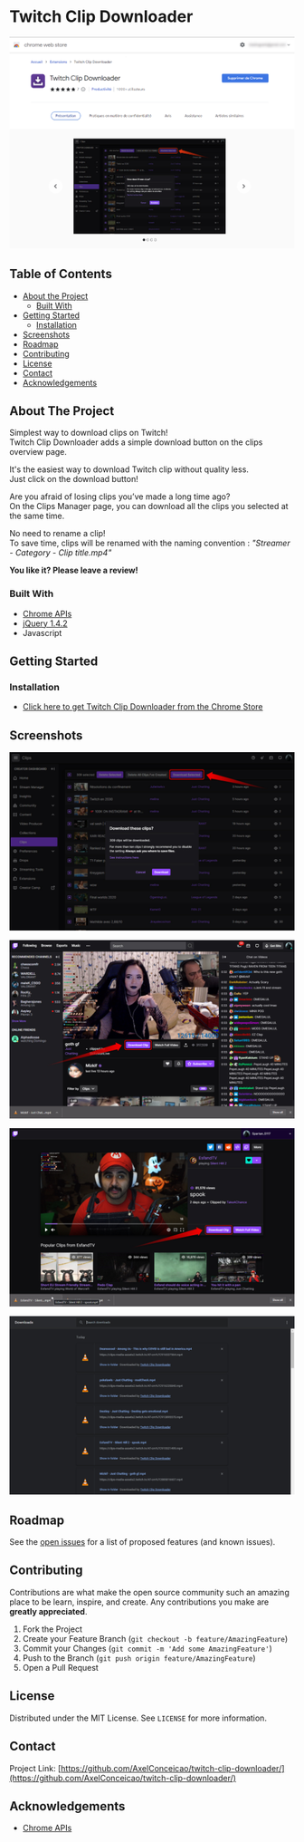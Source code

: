 # Twitch Clip Downloader

<img src="screenshots/overview.png" />

## Table of Contents

* [About the Project](#about-the-project)
  * [Built With](#built-with)
* [Getting Started](#getting-started)
  * [Installation](#installation)
* [Screenshots](#screenshots)
* [Roadmap](#roadmap)
* [Contributing](#contributing)
* [License](#license)
* [Contact](#contact)
* [Acknowledgements](#acknowledgements)

## About The Project

Simplest way to download clips on Twitch!  
Twitch Clip Downloader adds a simple download button on the clips overview page.

It's the easiest way to download Twitch clip without quality less.  
Just click on the download button!

Are you afraid of losing clips you’ve made a long time ago?  
On the Clips Manager page, you can download all the clips you selected at the same time.

No need to rename a clip!  
To save time, clips will be renamed with the naming convention : *"Streamer - Category - Clip title.mp4"*

**You like it? Please leave a review!**

### Built With

* [Chrome APIs](https://developer.chrome.com/extensions/api_index)
* [jQuery 1.4.2](https://blog.jquery.com/2010/02/19/jquery-142-released/)
* Javascript

## Getting Started

### Installation

* [Click here to get Twitch Clip Downloader from the Chrome Store](https://chrome.google.com/webstore/detail/twitch-clip-downloader/dppnlpgimafbdjdlemjpbbokdeggemag)

## Screenshots

![Screenshot 1](screenshots/1.jpg)

![Screenshot 1](screenshots/2.jpg)

![Screenshot 1](screenshots/3.jpg)

![Screenshot 1](screenshots/4.jpg)

## Roadmap

See the [open issues](https://github.com/AxelConceicao/Bustabit-Script-Simulator/issues) for a list of proposed features (and known issues).

## Contributing

Contributions are what make the open source community such an amazing place to be learn, inspire, and create. Any contributions you make are **greatly appreciated**.

1. Fork the Project
2. Create your Feature Branch (`git checkout -b feature/AmazingFeature`)
3. Commit your Changes (`git commit -m 'Add some AmazingFeature'`)
4. Push to the Branch (`git push origin feature/AmazingFeature`)
5. Open a Pull Request

## License

Distributed under the MIT License. See `LICENSE` for more information.

## Contact

Project Link: [https://github.com/AxelConceicao/twitch-clip-downloader/](https://github.com/AxelConceicao/twitch-clip-downloader/)

## Acknowledgements

* [Chrome APIs](https://developer.chrome.com/extensions/api_index)
